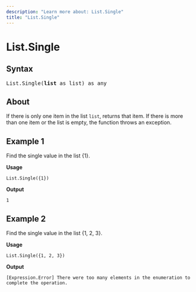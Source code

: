 ```yaml
---
description: "Learn more about: List.Single"
title: "List.Single"
---
```

# List.Single

## Syntax

<pre>
List.Single(<b>list</b> as list) as any  
</pre>
  
## About

If there is only one item in the list `list`, returns that item. If there is more than one item or the list is empty, the function throws an exception.

## Example 1

Find the single value in the list {1}.

**Usage**

```powerquery-m
List.Single({1})
```

**Output**

`1`

## Example 2

Find the single value in the list {1, 2, 3}.

**Usage**

```powerquery-m
List.Single({1, 2, 3})
```

**Output**

`[Expression.Error] There were too many elements in the enumeration to complete the operation.`
